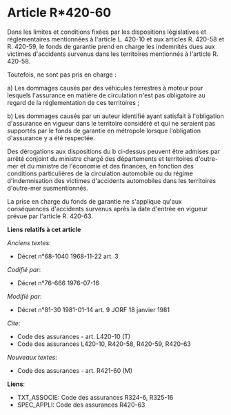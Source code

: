 # Article R*420-60

Dans les limites et conditions fixées par les dispositions législatives et réglementaires mentionnées à l'article L. 420-10
et aux articles R. 420-58 et R. 420-59, le fonds de garantie prend en charge les indemnités dues aux victimes d'accidents
survenus dans les territoires mentionnés à l'article R. 420-58.

Toutefois, ne sont pas pris en charge :

a) Les dommages causés par des véhicules terrestres à moteur pour lesquels l'assurance en matière de circulation n'est pas
obligatoire au regard de la réglementation de ces territoires ;

b) Les dommages causés par un auteur identifié ayant satisfait à l'obligation d'assurance en vigueur dans le territoire
considéré et qui ne seraient pas supportés par le fonds de garantie en métropole lorsque l'obligation d'assurance y a été
respectée.

Des dérogations aux dispositions du b ci-dessus peuvent être admises par arrêté conjoint du ministre chargé des départements
et territoires d'outre-mer et du ministre de l'économie et des finances, en fonction des conditions particulières de la
circulation automobile ou du régime d'indemnisation des victimes d'accidents automobiles dans les territoires d'outre-mer
susmentionnés.

La prise en charge du fonds de garantie ne s'applique qu'aux conséquences d'accidents survenus après la date d'entrée en
vigueur prévue par l'article R. 420-63.

**Liens relatifs à cet article**

_Anciens textes_:

  - Décret n°68-1040 1968-11-22 art. 3

_Codifié par_:

  - Décret n°76-666 1976-07-16

_Modifié par_:

  - Décret n°81-30 1981-01-14 art. 9 JORF 18 janvier 1981

_Cite_:

  - Code des assurances - art. L420-10 (T)
  - Code des assurances L420-10, R420-58, R420-59, R420-63

_Nouveaux textes_:

  - Code des assurances - art. R421-60 (M)

**Liens**:

  - TXT_ASSOCIE: Code des assurances R324-6, R325-16
  - SPEC_APPLI: Code des assurances R420-63

